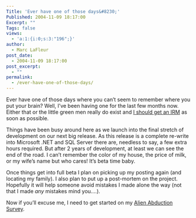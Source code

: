```yaml
---
Title: 'Ever have one of those days&#8230;'
Published: 2004-11-09 18:17:00
Excerpt: ""
Tags: false
views:
  - 'a:1:{i:0;s:3:"196";}'
author:
  - Marc LaFleur
post_date:
  - 2004-11-09 18:17:00
post_excerpt:
  - ""
permalink:
  - /ever-have-one-of-those-days/
---
```

<div class="Section1"> <p>Ever have one of those days where you can&rsquo;t seem to remember where you put your&nbsp;brain? Well, I&rsquo;ve been having one for the last few months now. Either that or the little green men really do exist and <a href="http://www.abduct.com/irm.htm" target="_blank">I should get an IRM</a> as soon as possible.</p> <p>Things have been busy around here as we launch into the final stretch of development on our next big release. As this release is a complete re-write into Microsoft .NET and SQL Server there are, needless to say, a few extra hours required. But after 2 years of development, at least we can see the end of the road. I can&rsquo;t remember the color of my house, the price of milk, or my wife&rsquo;s name but who cares! It&rsquo;s beta time baby.</p> <p>Once things get into full beta I plan on picking up my posting again (and locating my family). I also plan to put up a post-mortem on the project. Hopefully it will help someone avoid mistakes I made alone the way (not that I made <i><span style='font-style:italic'>any</span></i> mistakes mind you&hellip;.).</p> <p>Now if you&rsquo;ll excuse me, I need to get started on my <a href="http://www.abduct.com/survey.htm" target="_blank">Alien Abduction Survey</a>.</p></div>